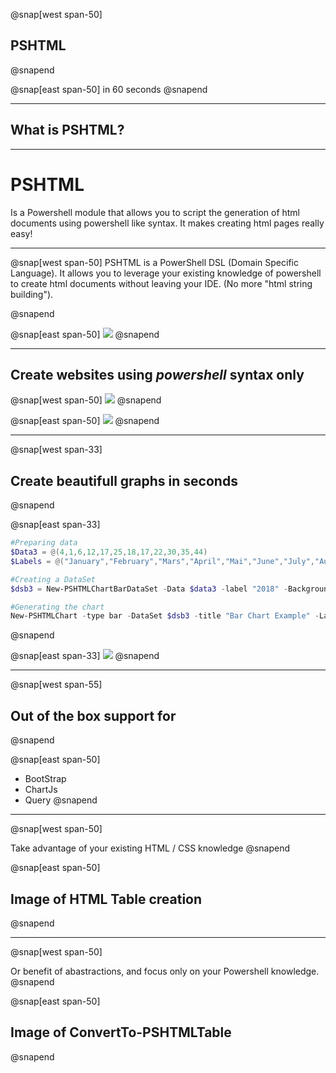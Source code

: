 

@snap[west span-50]
## PSHTML
@snapend

@snap[east span-50]
in 60 seconds
@snapend

---

## What is PSHTML?

---

# PSHTML

Is a Powershell module that allows you to script the generation of html documents using powershell like syntax. It makes creating html pages really easy!

---

@snap[west span-50]
PSHTML is a PowerShell DSL (Domain Specific Language). It allows you to leverage your existing knowledge of powershell to create html documents without leaving your IDE. (No more "html string building").

@snapend

@snap[east span-50]
![](/Images/Example01.jpg)
@snapend

---
Create websites using *powershell* syntax __only__
---

@snap[west span-50]
![](/Images/Example02.jpg)
@snapend

@snap[east span-50]
![](PSHTML/Examples/Example6/tribute_snover.png)
@snapend

--- 


@snap[west span-33]
## Create beautifull graphs in seconds
@snapend

@snap[east span-33]

```powershell
#Preparing data
$Data3 = @(4,1,6,12,17,25,18,17,22,30,35,44)
$Labels = @("January","February","Mars","April","Mai","June","July","August","September","October","November","december")

#Creating a DataSet
$dsb3 = New-PSHTMLChartBarDataSet -Data $data3 -label "2018" -BackgroundColor ([Color]::blue )

#Generating the chart
New-PSHTMLChart -type bar -DataSet $dsb3 -title "Bar Chart Example" -Labels $Labels -CanvasID $BarCanvasID

```

@snapend

@snap[east span-33]
![](PSHTML/Examples/Charts/Chart01/BarChartExample.png)
@snapend

---

@snap[west span-55]
## Out of the box support for
@snapend

@snap[east span-50]
- BootStrap
- ChartJs
- Query
@snapend

---
@snap[west span-50]

Take advantage of your existing HTML / CSS knowledge
@snapend

@snap[east span-50]

## Image of HTML Table creation
@snapend

---
@snap[west span-50]

Or benefit of abastractions, and focus only on your Powershell knowledge.
@snapend

@snap[east span-50]
## Image of ConvertTo-PSHTMLTable
@snapend

